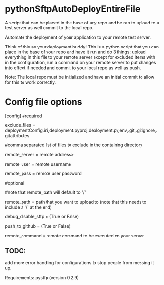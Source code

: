 # pythonSftpAutoDeployEntireFile
A script that can be placed in the base of any repo and be ran to upload to a test server as well commit to the local repo.

Automate the deployment of your application to your remote test server.

Think of this as your deployment buddy! This is a python script that you can place in the base of your repo and have it run and do 3 things: upload everything in this file to your remote server except for excluded items with in the configuration, run a command on your remote server to put changes into effect if needed and commit to your local repo as well as push. 

Note: The local repo must be initialized and have an initial commit to allow for this to work correctly. 

# Config file options
[config]
#required

exclude_files = deploymentConfig.ini,deployment.pyproj,deployment.py,env,.git,.gitignore,.gitattributes

#comma separated list of files to exclude in the containing directory 

remote_server = remote address>
  
remote_user = remote username
  
remote_pass = remote user password
  

#optional

#note that remote_path will default to '/'

remote_path = path that you want to upload to (note that this needs to include a '/' at the end) 
  
debug_disable_sftp = (True or False)

push_to_github = (True or False)

remote_command = remote command to be executed on your server

## TODO: 
add more error handling for configurations to stop people from messing it up. 

Requirements: 
pystfp (version 0.2.9) 
